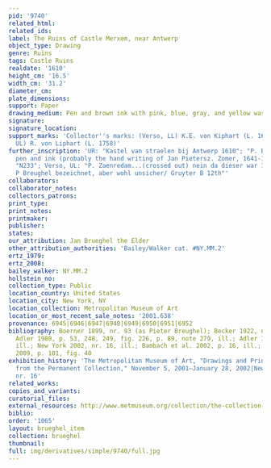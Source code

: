 ```yaml
---
pid: '9740'
related_html: 
related_ids: 
label: The Ruins of Castle Merxem, near Antwerp
object_type: Drawing
genre: Ruins
tags: Castle Ruins
realdate: '1610'
height_cm: '16.5'
width_cm: '31.2'
diameter_cm: 
plate_dimensions: 
support: Paper
drawing_medium: Pen and brown ink with pink, blue, gray, and yellow washes
signature: 
signature_location: 
support_marks: 'Collector''s marks: (Verso, LL) K.E. von Kiphart (L. 1687), (Verso,
  UL) R. von Liphart (L. 1758)'
further_inscription: 'UR: "Kastel van straelen bij Antwerp 1610"; "P. Breugel" in
  pen and ink (probably the hand writing of Jan Pietersz. Zomer, 1641-1724); Verso,
  "N233"; Verso, UL: "P. Zaenredam...(crossed out) nein da dieser war 1597 geboren.../
  P Breughel bezeichnet, aber wohl unsicher/ Gruyter B 12th"'
collaborators: 
collaborator_notes: 
collectors_patrons: 
print_type: 
print_notes: 
printmaker: 
publisher: 
states: 
our_attribution: Jan Brueghel the Elder
other_attribution_authorities: 'Bailey/Walker cat. #NY.MM.2'
ertz_1979: 
ertz_2008: 
bailey_walker: NY.MM.2
hollstein_no: 
collection_type: Public
location_country: United States
location_city: New York, NY
location_collection: Metropolitan Museum of Art
location_or_most_recent_sale_notes: '2001.638'
provenance: 6945|6946|6947|6948|6949|6950|6951|6952
bibliography: Boerner 1899, nr. 93 (as Pieter Breughel); Becker 1922, nr. 8, ill.;
  Adler 1980, p. 53, 248, 249, fig. 226, p. 89, note 279, ill.; Adler 1982, nr. 17,
  ill.; New York 2002, nr. 16, ill.; Bambach et al. 2002, p. 16, ill.; New York/Edinburgh
  2009, p. 101, fig. 40
exhibition_history: 'The Metropolitan Museum of Art, "Drawings and Prints: Selections
  from the Permanent Collection," November 5, 2001–January 28, 2002|New York 2002,
  nr. 16'
related_works: 
copies_and_variants: 
curatorial_files: 
external_resources: http://www.metmuseum.org/collection/the-collection-online/search/347299
biblio: 
order: '1065'
layout: brueghel_item
collection: brueghel
thumbnail: 
full: img/derivatives/simple/9740/full.jpg
---
```

